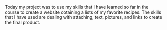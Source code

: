 Today my project was to use my skills that I have learned so far in the course to create a website cotaining a lists of my favorite recipes. The skills that I have used are dealing with attaching, text, pictures, and links to create the final product. 
